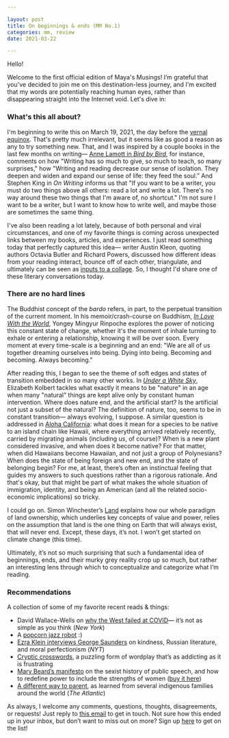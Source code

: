```yaml
---

layout: post
title: On beginnings & ends (MM No.1)
categories: mm, review
date: 2021-03-22

---
```


Hello!

Welcome to the first official edition of Maya's Musings! I’m grateful that you've decided to join me on this destination-less journey, and I'm excited that my words are potentially reaching human eyes, rather than disappearing straight into the Internet void. Let's dive in:

### What's this all about?

I'm beginning to write this on March 19, 2021, the day before the [vernal equinox](https://earthsky.org/astronomy-essentials/everything-you-need-to-know-vernal-or-spring-equinox). That's pretty much irrelevant, but it seems like as good a reason as any to try something new. That, and I was inspired by a couple books in the last few months on writing— [Anne Lamott in _Bird by Bird_](https://mayasheth.github.io/2021/03/17/bird-by-bird), for instance, comments on how "Writing has so much to give, so much to teach, so many surprises," how "Writing and reading decrease our sense of isolation. They deepen and widen and expand our sense of life: they feed the soul.” And Stephen King in *On Writing* informs us that "If you want to be a writer, you must do two things above all others: read a lot and write a lot. There's no way around these two things that I'm aware of, no shortcut." I'm not sure I want to be a writer, but I want to know how to write well, and maybe those are sometimes the same thing. 

I've also been reading a lot lately, because of both personal and viral circumstances, and one of my favorite things is coming across unexpected links between my books, articles, and experiences. I just read something today that perfectly captured this idea— writer Austin Kleon, quoting authors Octavia Butler and Richard Powers, discussed how different ideas from your reading interact, bounce off of each other, triangulate, and ultimately can be seen as [inputs to a collage](https://austinkleon.com/2020/02/13/on-reading-more-than-one-book-at-a-time/). So, I thought I'd share one of these literary conversations today.

### There are no hard lines

The Buddhist concept of the *bardo* refers, in part, to the perpetual transition of the current moment. In his memoir/crash-course on Buddhism, *[In Love With the World](https://mayasheth.github.io/2021/03/09/in-love-with-the-world)*, Yongey Mingyur Rinpoche explores the power of noticing this constant state of change, whether it's the moment of inhale turning to exhale or entering a relationship, knowing it will be over soon. Every moment at every time-scale is a beginning and an end: "We are all of us together dreaming ourselves into being. Dying into being. Becoming and becoming. Always becoming." 

After reading this, I began to see the theme of soft edges and states of transition embedded in so many other works. In *[Under a White Sky](https://mayasheth.github.io/2021/03/16/under-a-white-sky)*, Elizabeth Kolbert tackles what exactly it means to be "nature" in an age when many "natural" things are kept alive only by constant human intervention. Where does nature end, and the artificial start? Is the artificial not just a subset of the natural? The definition of nature, too, seems to be in constant transition— always evolving, I suppose. A similar question is addressed in [Aloha California](https://www.cnps.org/flora-magazine/aloha-california-21386): what does it mean for a species to be native to an island chain like Hawaii, where everything arrived relatively recently, carried by migrating animals (including us, of course)? When is a new plant considered invasive, and when does it become native? For that matter, when did Hawaiians become Hawaiian, and not just a group of Polynesians? When does the state of being foreign and new end, and the state of belonging begin? For me, at least, there’s often an instinctual feeling that guides my answers to such questions rather than a rigorous rationale. And that's okay, but that might be part of what makes the whole situation of immigration, identity, and being an American (and all the related socio-economic implications) so tricky.

I could go on. Simon Winchester’s [Land](https://mayasheth.github.io/2021/03/04/land) explains how our whole paradigm of land ownership, which underlies key concepts of value and power, relies on the assumption that land is the one thing on Earth that will always exist, that will never end. Except, these days, it’s not. I won’t get started on climate change (this time). 

Ultimately, it’s not so much surprising that such a fundamental idea of beginnings, ends, and their murky grey reality crop up so much, but rather an interesting lens through which to conceptualize and categorize what I’m reading.

### Recommendations

A collection of some of my favorite recent reads & things: 

- David Wallace-Wells on [why the West failed at COVID](https://nymag.com/intelligencer/2021/03/how-the-west-lost-covid-19.html)— it’s not as simple as you think (*New York*)
- A [popcorn jazz robot](https://mobile.twitter.com/simongeist/status/1366072913301037057) :)
- [Ezra Klein interviews George Saunders](https://www.nytimes.com/2021/02/19/podcasts/ezra-klein-show-george-saunders-transcript.amp.html) on kindness, Russian literature, and moral perfectionism (*NYT*)
- [Cryptic crosswords](https://www.google.com/amp/s/amp.theguardian.com/lifeandstyle/2010/may/03/how-to-solve-cryptic-crossword), a puzzling form of wordplay that’s as addicting as it is frustrating
- [Mary Beard’s manifesto](https://mayasheth.github.io/2021/03/04/women-and-power) on the sexist history of public speech, and how to redefine power to include the strengths of women ([buy it here](https://bookshop.org/books/women-power-a-manifesto/9781631494758?aid=48))
- [A different way to parent](https://www.theatlantic.com/family/archive/2021/03/hunt-gather-parent-timeless-advice-for-modern-parents/618172/), as learned from several indigenous families around the world (*The Atlantic*)

As always, I welcome any comments, questions, thoughts, disagreements, or requests! Just reply to [this email](mailto:maya.u.sheth@gmail.com) to get in touch. Not sure how this ended up in your inbox, but don’t want to miss out on more? Sign up [here](https://airtable.com/shrA49T1ptXt5atfu) to get on the list!
